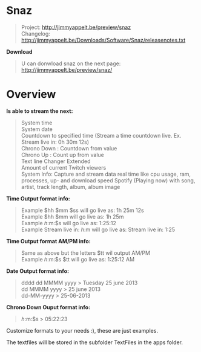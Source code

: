# Snaz
>Project: http://jimmyappelt.be/preview/snaz  
>Changelog: http://jimmyappelt.be/Downloads/Software/Snaz/releasenotes.txt  

**Download**

>U can donwload snaz on the next page:  
>http://jimmyappelt.be/preview/snaz/

# Overview

**Is able to stream the next:**  
>System time  
>System date  
>Countdown to specified time (Stream a time countdown live. Ex. Stream live in: 0h 30m 12s)  
>Chrono Down : Countdown from value  
>Chrono Up : Count up from value  
>Text line Changer Extended  
>Amount of current Twitch viewers  
>System Info: Capture and stream data real time like cpu usage, ram, processes, up- and download speed
>Spotify (Playing now) with song, artist, track length, album, album image

**Time Output format info:**  
>Example $hh $mm $ss will go live as: 1h 25m 12s  
>Example $hh $mm will go live as: 1h 25m  
>Example $h:$m:$s will go live as: 1:25:12  
>Example Stream live in: $h:$m will go live as: Stream live in: 1:25  

**Time Output format AM/PM info:**  
>Same as above but the letters $tt wil output AM/PM  
>Example $h:$m:$s $tt will go live as: 1:25:12 AM  

**Date Output format info:**  
>dddd dd MMMM yyyy > Tuesday 25 june 2013  
>dd MMMM yyyy > 25 june 2013  
>dd-MM-yyyy > 25-06-2013  

**Chrono Down Ouput format info:**  
>$h:$m:$s > 05:22:23  

Customize formats to your needs :), these are just examples.  
  
The textfiles will be stored in the subfolder TextFiles in the apps folder.  
